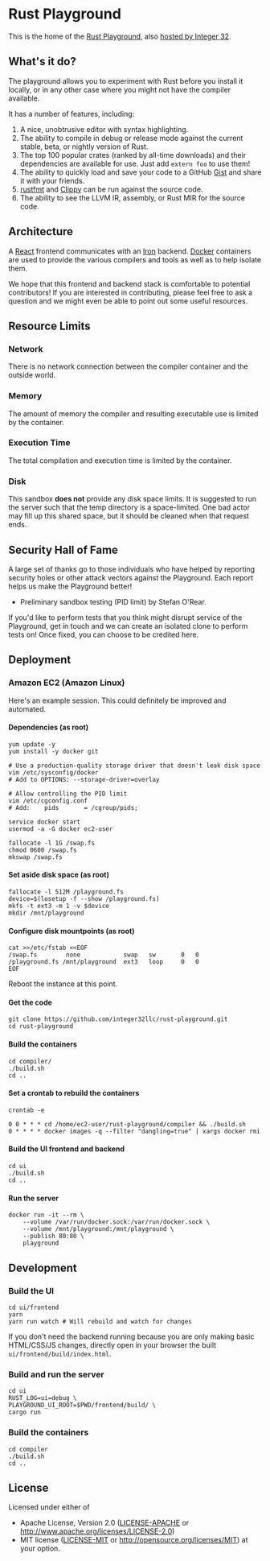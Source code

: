 # Rust Playground

This is the home of the [Rust Playground][real],
also [hosted by Integer 32][us].

[real]: https://play.rust-lang.org/
[us]: https://play.integer32.com/

## What's it do?

The playground allows you to experiment with Rust before you install
it locally, or in any other case where you might not have the compiler
available.

It has a number of features, including:

1. A nice, unobtrusive editor with syntax highlighting.
1. The ability to compile in debug or release mode against the current
   stable, beta, or nightly version of Rust.
1. The top 100 popular crates (ranked by all-time downloads) and
   their dependencies are available for use. Just add `extern foo`
   to use them!
1. The ability to quickly load and save your code to a
   GitHub [Gist][gist] and share it with your friends.
1. [rustfmt][] and [Clippy][clippy] can be run against the source code.
1. The ability to see the LLVM IR, assembly, or Rust MIR for the
   source code.

[gist]: https://gist.github.com/
[rustfmt]: https://github.com/rust-lang-nursery/rustfmt
[clippy]: https://github.com/Manishearth/rust-clippy

## Architecture

A [React][react] frontend communicates with an [Iron][iron]
backend. [Docker][docker] containers are used to provide the various
compilers and tools as well as to help isolate them.

We hope that this frontend and backend stack is comfortable to
potential contributors! If you are interested in contributing, please
feel free to ask a question and we might even be able to point out
some useful resources.

[react]: https://facebook.github.io/react/
[iron]: http://ironframework.io/
[docker]: https://www.docker.com/

## Resource Limits

### Network

There is no network connection between the compiler container and the
outside world.

### Memory

The amount of memory the compiler and resulting executable use is
limited by the container.

### Execution Time

The total compilation and execution time is limited by the container.

### Disk

This sandbox **does not** provide any disk space limits. It is
suggested to run the server such that the temp directory is a
space-limited. One bad actor may fill up this shared space, but it
should be cleaned when that request ends.

## Security Hall of Fame

A large set of thanks go to those individuals who have helped by
reporting security holes or other attack vectors against the
Playground. Each report helps us make the Playground better!

* Preliminary sandbox testing (PID limit) by Stefan O'Rear.

If you'd like to perform tests that you think might disrupt service of
the Playground, get in touch and we can create an isolated clone to
perform tests on! Once fixed, you can choose to be credited here.

## Deployment

### Amazon EC2 (Amazon Linux)

Here's an example session. This could definitely be improved and
automated.

#### Dependencies (as root)

```
yum update -y
yum install -y docker git

# Use a production-quality storage driver that doesn't leak disk space
vim /etc/sysconfig/docker
# Add to OPTIONS: --storage-driver=overlay

# Allow controlling the PID limit
vim /etc/cgconfig.conf
# Add:    pids       = /cgroup/pids;

service docker start
usermod -a -G docker ec2-user

fallocate -l 1G /swap.fs
chmod 0600 /swap.fs
mkswap /swap.fs
```

#### Set aside disk space (as root)
```
fallocate -l 512M /playground.fs
device=$(losetup -f --show /playground.fs)
mkfs -t ext3 -m 1 -v $device
mkdir /mnt/playground
```

#### Configure disk mountpoints (as root)
```
cat >>/etc/fstab <<EOF
/swap.fs        none            swap   sw       0   0
/playground.fs /mnt/playground  ext3   loop     0   0
EOF
```

Reboot the instance at this point.

#### Get the code
```
git clone https://github.com/integer32llc/rust-playground.git
cd rust-playground
```

#### Build the containers
```
cd compiler/
./build.sh
cd ..
```

#### Set a crontab to rebuild the containers

```
crontab -e
```

```
0 0 * * * cd /home/ec2-user/rust-playground/compiler && ./build.sh
0 * * * * docker images -q --filter "dangling=true" | xargs docker rmi
```

#### Build the UI frontend and backend
```
cd ui
./build.sh
cd ..
```

#### Run the server
```
docker run -it --rm \
    --volume /var/run/docker.sock:/var/run/docker.sock \
    --volume /mnt/playground:/mnt/playground \
    --publish 80:80 \
    playground
```

## Development

### Build the UI
```
cd ui/frontend
yarn
yarn run watch # Will rebuild and watch for changes
```

If you don't need the backend running because you are only making
basic HTML/CSS/JS changes, directly open in your browser the built
`ui/frontend/build/index.html`.

### Build and run the server
```
cd ui
RUST_LOG=ui=debug \
PLAYGROUND_UI_ROOT=$PWD/frontend/build/ \
cargo run
```

### Build the containers
```
cd compiler
./build.sh
cd ..
```

## License

Licensed under either of
 * Apache License, Version 2.0 ([LICENSE-APACHE](LICENSE-APACHE) or http://www.apache.org/licenses/LICENSE-2.0)
 * MIT license ([LICENSE-MIT](LICENSE-MIT) or http://opensource.org/licenses/MIT)
at your option.